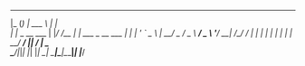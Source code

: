    ___ _            ______         _                
  |_  (_)           | ___ \       | |               
    | |_ _ __ ___   | |_/ /__  ___| |_ ___ _ __ ___ 
    | | | '_ ` _ \  |  __/ _ \/ _ \ __/ _ \ '__/ __|
/\__/ / | | | | | | | | |  __/  __/ ||  __/ |  \__ \
\____/|_|_| |_| |_| \_|  \___|\___|\__\___|_|  |___/
                                                    
                                                    